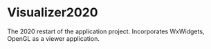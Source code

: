# Visualizer2020
The 2020 restart of the application project.  Incorporates WxWidgets, OpenGL as a viewer application.
